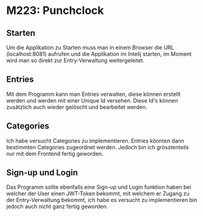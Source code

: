 # M223: Punchclock

## Starten
Um die Applikation zu Starten muss man in einem Browser die URL (localhost:8081) aufrufen und die Applikation im Intelij starten,
im Moment wird man so direkt zur Entry-Verwaltung weitergeleitet.

## Entries
Mit dem Programm kann man Entries verwalten, diese können erstellt werden und werden mit einer Unique Id versehen.
Diese Id's können zusätzlich auch wieder gelöscht und bearbeitet werden.

## Categories
Ich habe versucht Categories zu implementieren. Entries könnten dann bestimmten Categories zugeordnet werden.
Jedoch bin ich grösstenteils nur mit dem Frontend fertig geworden.

## Sign-up und Login
Das Programm sollte ebenfalls eine Sign-up und Login funktion haben bei welcher der User einen JWT-Token bekommt, 
mit welchem er Zugang zu der Entry-Verwaltung bekommt, ich habe es versucht zu implementieren bin jedoch auch nicht ganz fertig geworden.
